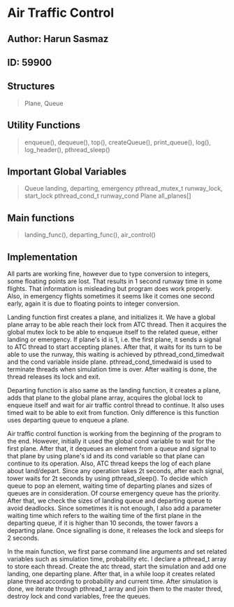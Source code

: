 # Air Traffic Control

## Author: Harun Sasmaz

## ID: 59900

## Structures

> Plane, Queue

## Utility Functions

> enqueue(), dequeue(), top(), createQueue(), print_queue(),
> log(), log_header(), pthread_sleep()

## Important Global Variables

> Queue landing, departing, emergency
> pthread_mutex_t runway_lock, start_lock
> pthread_cond_t runway_cond
> Plane all_planes[]

## Main functions

> landing_func(), departing_func(), air_control()

## Implementation

All parts are working fine, however due to type conversion to integers, some floating points are lost. That results in 1 second runway time in some flights. That information is misleading but program does work properly. Also, in emergency flights sometimes it seems like it comes one second early, again it is due to floating points to integer conversion.

Landing function first creates a plane, and initializes it. We have a global plane array to be able reach their lock from ATC thread. Then it acquires the global mutex lock to be able to enqueue itself to the related queue, either landing or emergency. If plane's id is 1, i.e. the first plane, it sends a signal to ATC thread to start accepting planes. After that, it waits for its turn to be able to use the runway, this waiting is achieved by pthread_cond_timedwait and the cond variable inside plane. pthread_cond_timedwaid is used to terminate threads when simulation time is over. After waiting is done, the thread releases its lock and exit.

Departing function is also same as the landing function, it creates a plane, adds that plane to the global plane array, acquires the global lock to enqueue itself and wait for air traffic control thread to continue. It also uses timed wait to be able to exit from function. Only difference is this function uses departing queue to enqueue a plane.

Air traffic control function is working from the beginning of the program to the end. However, initially it used the global cond variable to wait for the first plane. After that, it dequeues an element from a queue and signal to that plane by using plane's id and its cond variable so that plane can continue to its operation. Also, ATC thread keeps the log of each plane about land/depart. Since any operation takes 2t seconds, after each signal, tower waits for 2t seconds by using pthread_sleep(). To decide which queue to pop an element, waiting time of departing planes and sizes of queues are in consideration. Of course emergency queue has the priority. After that, we check the sizes of landing queue and departing queue to avoid deadlocks. Since sometimes it is not enough, I also add a parameter waiting time which refers to the waiting time of the first plane in the departing queue, if it is higher than 10 seconds, the tower favors a departing plane. Once signalling is done, it releases the lock and sleeps for 2 seconds.

In the main function, we first parse command line arguments and set related variables such as simulation time, probability etc. I declare a pthread_t array to store each thread. Create the atc thread, start the simulation and add one landing, one departing plane. After that, in a while loop it creates related plane thread according to probability and current time. After simulation is done, we iterate through pthread_t array and join them to the master thred, destroy lock and cond variables, free the queues.
